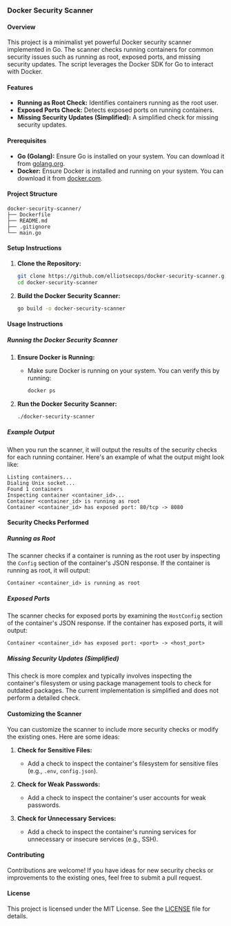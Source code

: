 ### Docker Security Scanner

#### Overview

This project is a minimalist yet powerful Docker security scanner implemented in Go. The scanner checks running containers for common security issues such as running as root, exposed ports, and missing security updates. The script leverages the Docker SDK for Go to interact with Docker.

#### Features

- **Running as Root Check:** Identifies containers running as the root user.
- **Exposed Ports Check:** Detects exposed ports on running containers.
- **Missing Security Updates (Simplified):** A simplified check for missing security updates.

#### Prerequisites

- **Go (Golang):** Ensure Go is installed on your system. You can download it from [golang.org](https://golang.org/dl/).
- **Docker:** Ensure Docker is installed and running on your system. You can download it from [docker.com](https://www.docker.com/products/docker-desktop).

#### Project Structure

```
docker-security-scanner/
├── Dockerfile
├── README.md
├── .gitignore
└── main.go
```

#### Setup Instructions

1. **Clone the Repository:**
   ```bash
   git clone https://github.com/elliotsecops/docker-security-scanner.git
   cd docker-security-scanner
   ```

2. **Build the Docker Security Scanner:**
   ```bash
   go build -o docker-security-scanner
   ```

#### Usage Instructions

##### Running the Docker Security Scanner

1. **Ensure Docker is Running:**
   - Make sure Docker is running on your system. You can verify this by running:
     ```bash
     docker ps
     ```

2. **Run the Docker Security Scanner:**
   ```bash
   ./docker-security-scanner
   ```

##### Example Output

When you run the scanner, it will output the results of the security checks for each running container. Here's an example of what the output might look like:

```
Listing containers...
Dialing Unix socket...
Found 1 containers
Inspecting container <container_id>...
Container <container_id> is running as root
Container <container_id> has exposed port: 80/tcp -> 8080
```

#### Security Checks Performed

##### Running as Root

The scanner checks if a container is running as the root user by inspecting the `Config` section of the container's JSON response. If the container is running as root, it will output:

```
Container <container_id> is running as root
```

##### Exposed Ports

The scanner checks for exposed ports by examining the `HostConfig` section of the container's JSON response. If the container has exposed ports, it will output:

```
Container <container_id> has exposed port: <port> -> <host_port>
```

##### Missing Security Updates (Simplified)

This check is more complex and typically involves inspecting the container's filesystem or using package management tools to check for outdated packages. The current implementation is simplified and does not perform a detailed check.

#### Customizing the Scanner

You can customize the scanner to include more security checks or modify the existing ones. Here are some ideas:

1. **Check for Sensitive Files:**
   - Add a check to inspect the container's filesystem for sensitive files (e.g., `.env`, `config.json`).

2. **Check for Weak Passwords:**
   - Add a check to inspect the container's user accounts for weak passwords.

3. **Check for Unnecessary Services:**
   - Add a check to inspect the container's running services for unnecessary or insecure services (e.g., SSH).

#### Contributing

Contributions are welcome! If you have ideas for new security checks or improvements to the existing ones, feel free to submit a pull request.

#### License

This project is licensed under the MIT License. See the [LICENSE](LICENSE) file for details.
